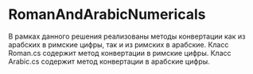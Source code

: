 # RomanAndArabicNumericals
В рамках данного решения реализованы методы конвертации как из арабских в римские цифры, так и из римских в арабские.
Класс Roman.cs содержит метод конвертации в римские цифры.
Класс Arabic.cs содержит метод конвертации в арабские цифры.

